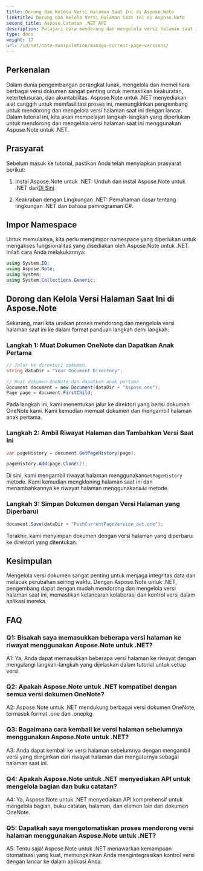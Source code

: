 ```yaml
---
title: Dorong dan Kelola Versi Halaman Saat Ini di Aspose.Note
linktitle: Dorong dan Kelola Versi Halaman Saat Ini di Aspose.Note
second_title: Aspose.Catatan .NET API
description: Pelajari cara mendorong dan mengelola versi halaman saat ini di Aspose.Note untuk .NET dengan mudah. Tingkatkan kontrol dan kolaborasi versi dokumen.
type: docs
weight: 17
url: /id/net/note-manipulation/manage-current-page-versions/
---
```

## Perkenalan

Dalam dunia pengembangan perangkat lunak, mengelola dan memelihara berbagai versi dokumen sangat penting untuk memastikan keakuratan, ketertelusuran, dan akuntabilitas. Aspose.Note untuk .NET menyediakan alat canggih untuk memfasilitasi proses ini, memungkinkan pengembang untuk mendorong dan mengelola versi halaman saat ini dengan lancar. Dalam tutorial ini, kita akan mempelajari langkah-langkah yang diperlukan untuk mendorong dan mengelola versi halaman saat ini menggunakan Aspose.Note untuk .NET.

## Prasyarat

Sebelum masuk ke tutorial, pastikan Anda telah menyiapkan prasyarat berikut:

1. Instal Aspose.Note untuk .NET: Unduh dan instal Aspose.Note untuk .NET dari[Di Sini](https://releases.aspose.com/note/net/).

2. Keakraban dengan Lingkungan .NET: Pemahaman dasar tentang lingkungan .NET dan bahasa pemrograman C#.

## Impor Namespace

Untuk memulainya, kita perlu mengimpor namespace yang diperlukan untuk mengakses fungsionalitas yang disediakan oleh Aspose.Note untuk .NET. Inilah cara Anda melakukannya:

```csharp
using System.IO;
using Aspose.Note;
using System;
using System.Collections.Generic;
```

## Dorong dan Kelola Versi Halaman Saat Ini di Aspose.Note

Sekarang, mari kita uraikan proses mendorong dan mengelola versi halaman saat ini ke dalam format panduan langkah demi langkah:

### Langkah 1: Muat Dokumen OneNote dan Dapatkan Anak Pertama

```csharp
// Jalur ke direktori dokumen.
string dataDir = "Your Document Directory";

// Muat dokumen OneNote dan dapatkan anak pertama
Document document = new Document(dataDir + "Aspose.one");
Page page = document.FirstChild;
```

Pada langkah ini, kami menentukan jalur ke direktori yang berisi dokumen OneNote kami. Kami kemudian memuat dokumen dan mengambil halaman anak pertama.

### Langkah 2: Ambil Riwayat Halaman dan Tambahkan Versi Saat Ini

```csharp
var pageHistory = document.GetPageHistory(page);

pageHistory.Add(page.Clone());
```

 Di sini, kami mengambil riwayat halaman menggunakan`GetPageHistory` metode. Kami kemudian mengkloning halaman saat ini dan menambahkannya ke riwayat halaman menggunakan`Add` metode.

### Langkah 3: Simpan Dokumen dengan Versi Halaman yang Diperbarui

```csharp
document.Save(dataDir + "PushCurrentPageVersion_out.one");
```

Terakhir, kami menyimpan dokumen dengan versi halaman yang diperbarui ke direktori yang ditentukan.

## Kesimpulan

Mengelola versi dokumen sangat penting untuk menjaga integritas data dan melacak perubahan seiring waktu. Dengan Aspose.Note untuk .NET, pengembang dapat dengan mudah mendorong dan mengelola versi halaman saat ini, memastikan kelancaran kolaborasi dan kontrol versi dalam aplikasi mereka.

## FAQ

### Q1: Bisakah saya memasukkan beberapa versi halaman ke riwayat menggunakan Aspose.Note untuk .NET?

A1: Ya, Anda dapat memasukkan beberapa versi halaman ke riwayat dengan mengulangi langkah-langkah yang dijelaskan dalam tutorial untuk setiap versi.

### Q2: Apakah Aspose.Note untuk .NET kompatibel dengan semua versi dokumen OneNote?

A2: Aspose.Note untuk .NET mendukung berbagai versi dokumen OneNote, termasuk format .one dan .onepkg.

### Q3: Bagaimana cara kembali ke versi halaman sebelumnya menggunakan Aspose.Note untuk .NET?

A3: Anda dapat kembali ke versi halaman sebelumnya dengan mengambil versi yang diinginkan dari riwayat halaman dan mengaturnya sebagai halaman saat ini.

### Q4: Apakah Aspose.Note untuk .NET menyediakan API untuk mengelola bagian dan buku catatan?

A4: Ya, Aspose.Note untuk .NET menyediakan API komprehensif untuk mengelola bagian, buku catatan, halaman, dan elemen lain dari dokumen OneNote.

### Q5: Dapatkah saya mengotomatiskan proses mendorong versi halaman menggunakan Aspose.Note untuk .NET?

A5: Tentu saja! Aspose.Note untuk .NET menawarkan kemampuan otomatisasi yang kuat, memungkinkan Anda mengintegrasikan kontrol versi dengan lancar ke dalam aplikasi Anda.